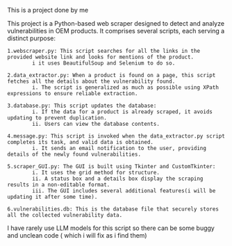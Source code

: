 This is a project done by me

This project is a Python-based web scraper designed to detect and analyze vulnerabilities in OEM products. It comprises several scripts, each serving a distinct purpose:
    
    1.webscraper.py: This script searches for all the links in the provided website link and looks for mentions of the product.
            i it uses BeautifulSoup and Selenium to do so.
    
    2.data_extractor.py: When a product is found on a page, this script fetches all the details about the vulnerability found.
            i. The script is generalized as much as possible using XPath expressions to ensure reliable extraction.

    3.database.py: This script updates the database:
            i. If the data for a product is already scraped, it avoids updating to prevent duplication.
            ii. Users can view the database contents.
    
    4.message.py: This script is invoked when the data_extractor.py script completes its task, and valid data is obtained.
            i. It sends an email notification to the user, providing details of the newly found vulnerabilities.
                    
    5.scraper_GUI.py: The GUI is built using Tkinter and CustomTkinter:
            i. It uses the grid method for structure.
            ii. A status box and a details box display the scraping results in a non-editable format.
            iii. The GUI includes several additional features(i will be updating it after some time).
    
    6.vulnerabilities.db: This is the database file that securely stores all the collected vulnerability data.          

I have rarely use LLM models for this script so there can be some buggy and unclean code  ( which i will fix as i find them)
